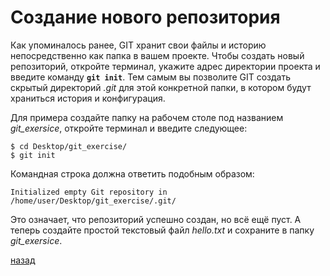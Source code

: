# Создание нового репозитория

Как упоминалось ранее, GIT хранит свои файлы и историю непосредственно как папка в вашем проекте. Чтобы создать новый репозиторий, откройте терминал, укажите адрес директории проекта и введите команду **`git init`**. Тем самым вы позволите GIT создать скрытый директорий *.git* для этой конкретной папки, в котором будут храниться история и конфигурация.

Для примера создайте папку на рабочем столе под названием *git_exersice*, откройте терминал и введите следующее:
```
$ cd Desktop/git_exercise/
$ git init
```
Командная строка должна ответить подобным образом:
```
Initialized empty Git repository in /home/user/Desktop/git_exercise/.git/
```
Это означает, что репозиторий успешно создан, но всё ещё пуст. А теперь создайте простой текстовый файл *hello.txt* и сохраните в папку *git_exersice*.

[назад](./readme.md)